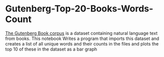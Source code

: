 # Gutenberg-Top-20-Books-Words-Count
[The Gutenberg Book corpus](https://www.kaggle.com/currie32/project-gutenbergs-top-20-books/downloads/project-gutenbergs-top-20-books.zip/1) is a dataset containing natural language text from books. This notebook Writes a program that imports this dataset and creates a list of all unique words and their counts in the files and plots the top 10 of these in the dataset as a bar graph
